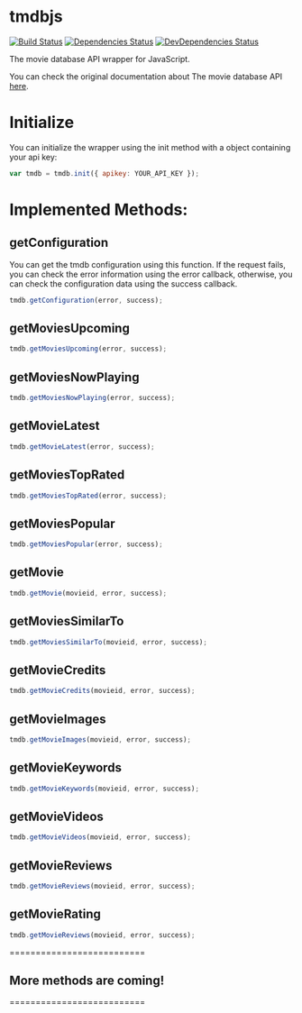 # tmdbjs
[![Build Status](https://travis-ci.org/gabrielperales/tmdbjs.svg?branch=master)](https://travis-ci.org/gabrielperales/tmdbjs)
[![Dependencies Status](https://david-dm.org/gabrielperales/tmdbjs.svg?theme=shields.io)](https://david-dm.org/gabrielperales/tmdbjs)
[![DevDependencies Status](https://david-dm.org/gabrielperales/tmdbjs/dev-status.svg?theme=shields.io)](https://david-dm.org/gabrielperales/tmdbjs#info=devDependencies)

The movie database API wrapper for JavaScript.

You can check the original documentation about The movie database API
[here](http://docs.themoviedb.apiary.io/).


# Initialize

You can initialize the wrapper using the init method with a object
containing your api key:

```Javascript
var tmdb = tmdb.init({ apikey: YOUR_API_KEY });
```

# Implemented Methods:

## getConfiguration
You can get the tmdb configuration using this function. If the request
fails, you can check the error information using the error callback,
otherwise, you can check the configuration data using the success
callback.

```Javascript
tmdb.getConfiguration(error, success);
```

## getMoviesUpcoming

```Javascript
tmdb.getMoviesUpcoming(error, success);
```

## getMoviesNowPlaying

```Javascript
tmdb.getMoviesNowPlaying(error, success);
```

## getMovieLatest

```Javascript
tmdb.getMovieLatest(error, success);
```

## getMoviesTopRated

```Javascript
tmdb.getMoviesTopRated(error, success);
```

## getMoviesPopular

```Javascript
tmdb.getMoviesPopular(error, success);
```

## getMovie

```Javascript
tmdb.getMovie(movieid, error, success);
```

## getMoviesSimilarTo

```Javascript
tmdb.getMoviesSimilarTo(movieid, error, success);
```

## getMovieCredits

```Javascript
tmdb.getMovieCredits(movieid, error, success);
```

## getMovieImages

```Javascript
tmdb.getMovieImages(movieid, error, success);
```

## getMovieKeywords

```Javascript
tmdb.getMovieKeywords(movieid, error, success);
```

## getMovieVideos

```Javascript
tmdb.getMovieVideos(movieid, error, success);
```

## getMovieReviews

```Javascript
tmdb.getMovieReviews(movieid, error, success);
```

## getMovieRating

```Javascript
tmdb.getMovieReviews(movieid, error, success);
```

==========================
## More methods are coming!
==========================
